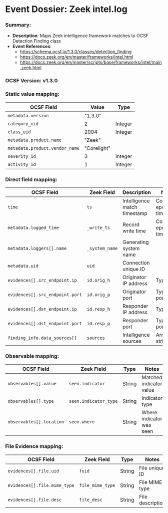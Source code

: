 # Event Dossier: Zeek intel.log
### Summary:
- **Description**: Maps Zeek intelligence framework matches to OCSF Detection Finding class
- **Event References**:
  - https://schema.ocsf.io/1.3.0/classes/detection_finding
  - https://docs.zeek.org/en/master/frameworks/intel.html
  - https://docs.zeek.org/en/master/scripts/base/frameworks/intel/main.zeek.html

### OCSF Version: v1.3.0

### Static value mapping:
| OCSF Field                     | Value          | Type       |
|-------------------------------|----------------|------------|
| `metadata.version`            | "1.3.0"        |            |
| `category_uid`                | 2              | Integer    |
| `class_uid`                   | 2004           | Integer    |
| `metadata.product.name`       | "Zeek"         |            |
| `metadata.product.vendor_name`| "Corelight"    |            |
| `severity_id`                 | 3              | Integer    |
| `activity_id`                 | 1              | Integer    |

### Direct field mapping:
| OCSF Field                     | Zeek Field              | Description                                | Notes                      |
|-------------------------------|-------------------------|--------------------------------------------|----------------------------|
| `time`                        | `ts`                    | Intelligence match timestamp               | Convert to epoch timestamp |
| `metadata.logged_time`        | `_write_ts`             | Record write time                          | Convert to epoch timestamp |
| `metadata.loggers[].name`     | `_system_name`          | Generating system name                     |                            |
| `metadata.uid`                | `uid`                   | Connection unique ID                       |                            |
| `evidences[].src_endpoint.ip` | `id.orig_h`             | Originator IP address                      | Type: ip_t                 |
| `evidences[].src_endpoint.port` | `id.orig_p`           | Originator port                            | Type: port_t               |
| `evidences[].dst_endpoint.ip` | `id.resp_h`             | Responder IP address                       | Type: ip_t                 |
| `evidences[].dst_endpoint.port` | `id.resp_p`           | Responder port                             | Type: port_t               |
| `finding_info.data_sources[]` | `sources`               | Intelligence sources                        | Array of strings           |

### Observable mapping:
| OCSF Field                     | Zeek Field              | Type        | Notes                      |
|-------------------------------|-------------------------|-------------|----------------------------|
| `observables[].value`         | `seen.indicator`        | String      | Matched indicator value    |
| `observables[].type`          | `seen.indicator_type`   | String      | Indicator type             |
| `observables[].location`      | `seen.where`            | String      | Where indicator was seen   |

### File Evidence mapping:
| OCSF Field                     | Zeek Field              | Type        | Notes                      |
|-------------------------------|-------------------------|-------------|----------------------------|
| `evidences[].file.uid`        | `fuid`                  | String      | File unique ID             |
| `evidences[].file.mime_type`  | `file_mime_type`        | String      | File MIME type             |
| `evidences[].file.desc`       | `file_desc`             | String      | File description           |
